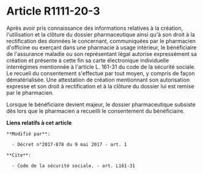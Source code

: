 # Article R1111-20-3

Après avoir pris connaissance des informations relatives à la création, l'utilisation et la clôture du dossier pharmaceutique
ainsi qu'à son droit à la rectification des données le concernant, communiquées par le pharmacien d'officine ou exerçant dans
une pharmacie à usage intérieur, le bénéficiaire de l'assurance maladie ou son représentant légal autorise expressément sa
création et présente à cette fin sa carte électronique individuelle interrégimes mentionnée à l'article L. 161-31 du code de
la sécurité sociale. Le recueil du consentement s'effectue par tout moyen, y compris de façon dématérialisée. Une attestation
de création mentionnant son autorisation expresse et son droit à rectification et à la clôture du dossier lui est remise par
le pharmacien. 

Lorsque le bénéficiaire devient majeur, le dossier pharmaceutique subsiste dès lors que le pharmacien a recueilli le
consentement du bénéficiaire.

**Liens relatifs à cet article**

	**Modifié par**:

	  - Décret n°2017-878 du 9 mai 2017 - art. 1

	**Cite**:

	  - Code de la sécurité sociale. - art. L161-31
